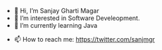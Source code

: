 - 👋 Hi, I’m Sanjay Gharti Magar
- 👀 I’m interested in Software Develeopment.
- 🌱 I’m currently learning Java
<!-- - 💞️ I’m looking to collaborate on  -->
- 📫 How to reach me: https://twitter.com/sanjmgr

<!---
sanjmgrzph/sanjmgrzph is a ✨ special ✨ repository because its `README.md` (this file) appears on your GitHub profile.
You can click the Preview link to take a look at your changes.
--->
